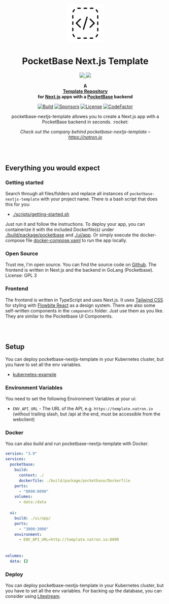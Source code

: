 <p align="center">
    <a href="https://github.com/natrongmbh/pocketbase-nextjs-template">
        <img height="120px" src="./assets/pocketbase-nextjs-template-logo.png" />
    </a>
    <h1 align="center">
        PocketBase Next.js Template
    </h1>
    <p align="center">
    <a href="https://pocketbase.io/">
        <img height="60px" src="https://pocketbase.io/images/logo.svg" />
    </a>
    <a href="https://nextjs.org/">
        <img height="60px" src="https://assets.vercel.com/image/upload/v1662130559/nextjs/Icon_light_background.png" />
    </a>
    </p>
</p>

<p align="center">
  <strong>
    A <br />
    <a href="https://github.com/natrongmbh/pocketbase-nextjs-template">Template Repository</a>
    <br />
    for <a href="https://nextjs.org">Next.js</a> apps with a <a href="https://pocketbase.io">PocketBase</a> backend
  </strong>
</p>

<p align="center">
  <a href="https://github.com/natrongmbh/pocketbase-nextjs-template/issues"><img
    src="https://img.shields.io/github/issues/natrongmbh/pocketbase-nextjs-template"
    alt="Build"
  /></a>
  <a href="https://github.com/sponsors/janlauber"><img
    src="https://img.shields.io/github/sponsors/janlauber"
    alt="Sponsors"
  /></a>
  <a href="https://github.com/natrongmbh/pocketbase-nextjs-template"><img
    src="https://img.shields.io/github/license/natrongmbh/pocketbase-nextjs-template"
    alt="License"
  /></a>
  <a href="https://www.codefactor.io/repository/github/natrongmbh/pocketbase-nextjs-template"><img
    src="https://www.codefactor.io/repository/github/natrongmbh/pocketbase-nextjs-template/badge"
    alt="CodeFactor"
  /></a>
</p>

<p align="center">
  pocketbase-nextjs-template allowes you to create a Next.js app with a PocketBase backend in seconds. :rocket:
</p>

<p align="center">
  <em>
    Check out the company behind pocketbase-nextjs-template –
    <a
      href="https://natron.io/"
    >https://natron.io</a>
  </em>
</p>

<h2></h2>
<p>&nbsp;</p>

## Everything you would expect

### Getting started

Search through all files/folders and replace all instances of `pocketbase-nextjs-template` with your project name.
There is a bash script that does this for you:
- [./scripts/getting-started.sh](./scripts/getting-started.sh)

Just run it and follow the instructions.
To deploy your app, you can containerize it with the included Dockerfile(s) under [./build/package/pocketbase](./build/package/pocketbase) and [./ui/app](./ui/app/).
Or simply execute the docker-compose file [docker-compose.yaml](docker-compose.yaml) to run the app locally.

### Open Source

Trust me, I'm open source.
You can find the source code on [Github](https://github.com/natrongmbh/pocketbase-nextjs-template).
The frontend is written in Next.js and the backend in GoLang (Pocketbase).
License: GPL 3

### Frontend

The frontend is written in TypeScript and uses Next.js.
It uses [Tailwind CSS](https://tailwindcss.com/) for styling with [Flowbite React](https://flowbite-react.com) as a design system.
There are also some self-written components in the `components` folder.
Just use them as you like. They are similar to the Pocketbase UI Components.

<h2></h2>
<p>&nbsp;</p>

## Setup

You can deploy pocketbase-nextjs-template in your Kubernetes cluster, but you have to set all the env variables.

- [kubernetes-example](/deployments/kubernetes)

### Environment Variables

You need to set the following Environment Variables at your ui:

- `ENV_API_URL` - The URL of the API, e.g. `https://template.natron.io` (without trailing slash, but /api at the end, must be accessible from the webclient)

### Docker

You can also build and run pocketbase-nextjs-template with Docker.

```yaml
version: "3.9"
services:
  pocketbase:
    build:
      context: ./
      dockerfile: ./build/package/pocketbase/Dockerfile
    ports:
      - "8090:8090"
    volumes:
      - data:/data

  ui:
    build: ./ui/app/
    ports:
      - "3000:3000"
    environment:
      - ENV_API_URL=http://template.natron.io:8090


volumes:
  data: {}

```

### Deploy

You can deploy pocketbase-nextjs-template in your Kubernetes cluster, but you have to set all the env variables.
For backing up the database, you can consider using [Litestream](https://litestream.io).
